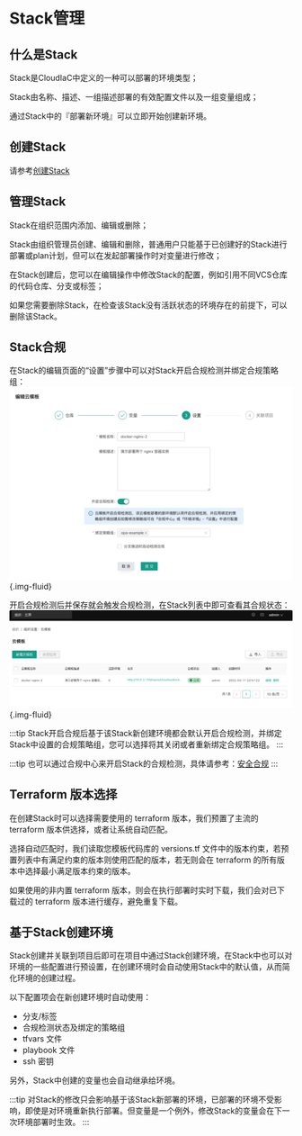 # Stack管理

## 什么是Stack

Stack是CloudIaC中定义的一种可以部署的环境类型；

Stack由名称、描述、一组描述部署的有效配置文件以及一组变量组成；

通过Stack中的『部署新环境』可以立即开始创建新环境。

## 创建Stack

请参考[创建Stack](../quick-start/create-template.md)

## 管理Stack

Stack在组织范围内添加、编辑或删除；

Stack由组织管理员创建、编辑和删除，普通用户只能基于已创建好的Stack进行部署或plan计划，但可以在发起部署操作时对变量进行修改；

在Stack创建后，您可以在编辑操作中修改Stack的配置，例如引用不同VCS仓库的代码仓库、分支或标签；

如果您需要删除Stack，在检查该Stack没有活跃状态的环境存在的前提下，可以删除该Stack。

## Stack合规
在Stack的编辑页面的“设置”步骤中可以对Stack开启合规检测并绑定合规策略组：
![picture 40](../images/59caa9d8c6a1bfbbb4d8a326abef5282bdbb9bf8d7e4dde11c7e6130df6c3413.png){.img-fluid}

开启合规检测后并保存就会触发合规检测，在Stack列表中即可查看其合规状态：
![picture 41](../images/52d40230d18870c5a0162ae19df5b70b70386319a17f2d791297351aa5129b72.png){.img-fluid}

:::tip
Stack开启合规后基于该Stack新创建环境都会默认开启合规检测，并绑定Stack中设置的合规策略组，您可以选择将其关闭或者重新绑定合规策略组。
:::

:::tip
也可以通过合规中心来开启Stack的合规检测，具体请参考：[安全合规](../../manual/compliance/)
:::

## Terraform 版本选择

在创建Stack时可以选择需要使用的 terraform 版本，我们预置了主流的 terraform 版本供选择，或者让系统自动匹配。

选择自动匹配时，我们读取您模板代码库的 versions.tf 文件中的版本约束，若预置列表中有满足约束的版本则使用匹配的版本，若无则会在 terraform 的所有版本中选择最小满足版本约束的版本。

如果使用的非内置 terraform 版本，则会在执行部署时实时下载，我们会对已下载过的 terraform 版本进行缓存，避免重复下载。

## 基于Stack创建环境

Stack创建并关联到项目后即可在项目中通过Stack创建环境，在Stack中也可以对环境的一些配置进行预设置，在创建环境时会自动使用Stack中的默认值，从而简化环境的创建过程。

以下配置项会在新创建环境时自动使用：

- 分支/标签
- 合规检测状态及绑定的策略组
- tfvars 文件
- playbook 文件
- ssh 密钥

另外，Stack中创建的变量也会自动继承给环境。

:::tip
对Stack的修改只会影响基于该Stack新部署的环境，已部署的环境不受影响，即使是对环境重新执行部署。但变量是一个例外，修改Stack的变量会在下一次环境部署时生效。
:::
